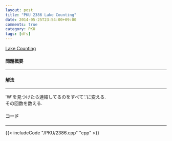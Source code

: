 ```yaml
---
layout: post
title: "PKU 2386 Lake Counting"
date: 2014-05-25T23:54:00+09:00
comments: true
category: PKU
tags: [dfs]
---
```


[Lake Counting](http://poj.org/problem?id=2386)

#### 問題概要

****

#### 解法

****

'W'を見つけたら連結してるのをすべて'.'に変える.  
その回数を数える.  

#### コード

****

{{< includeCode "/PKU/2386.cpp" "cpp" >}}

